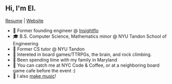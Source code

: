 ## Hi, I'm El.
[Resume](Resume.pdf) | [Website](https://elwhittle.github.io/)

 - 🤖 Former founding engineer @ [Insightflo](https://www.goinsightflow.com/)
 - 🎓 B.S. Computer Science, Mathematics minor @ NYU Tandon School of Engineering
 - 🍎 Former CS tutor @ NYU Tandon
 - 🎲 Intereted in board games/TTRPGs, the brain, and rock climbing.
 - 🦀 Been spending time with my family in Maryland
 - 🌸 You can catch me at NYC Code & Coffee, or at a neighboring board game cafe before the event :)
 - 🎹 I also [make music](https://soundcloud.com/el-whittle-734142939)!

<!--
**elwhittle/elwhittle** is a ✨ _special_ ✨ repository because its `README.md` (this file) appears on your GitHub profile.

Here are some ideas to get you started:

- 🔭 I’m currently working on ...
- 🌱 I’m currently learning ...
- 👯 I’m looking to collaborate on ...
- 🤔 I’m looking for help with ...
- 💬 Ask me about ...
- 📫 How to reach me: ...
- 😄 Pronouns: ...
- ⚡ Fun fact: ...
-->

